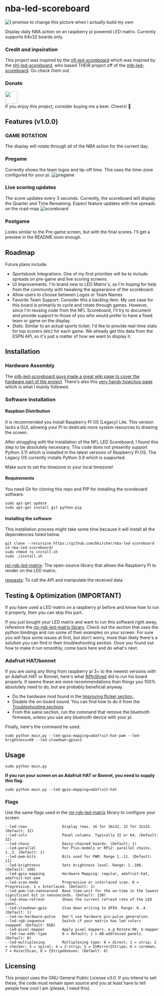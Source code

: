 # nba-led-scoreboard
![I promise to change this picture when I actually build my own](imgs/pregame_state.jpg)

Display daily NBA action on an raspberry pi powered LED matrix. Currently supports 64x32 boards only.

### Credit and inpsiration
This project was inspired by the [nfl-led-scoreboard](https://github.com/mikemountain/nfl-led-scoreboard/) which was inspired by the [nhl-led-scoreboard](https://github.com/riffnshred/nhl-led-scoreboard), who based THEIR project off of the [mlb-led-scoreboard](https://github.com/MLB-LED-Scoreboard/mlb-led-scoreboard). Go check them out.

### Donate
<a href="https://paypal.me/kircherbrian"><img src="https://github.com/andreostrovsky/donate-with-paypal/blob/master/dark.svg" height="40"></a>  
If you enjoy this project, consider buying me a beer. Cheers! :beers: 

## Features (v1.0.0)

### GAME ROTATION
The display will rotate through all of the NBA action for the current day. 

### Pregame
Currently shows the team logos and tip-off time. This uses the time-zone configured for your pi. ![pregame](imgs/pregame_two.jpg)

### Live scoring updates 
The score updates every 3 seconds. Currently, the scoreboard will display the Quarter and Time Remaining. Expect feature updates with live spreads on the road-map ![scoreboard](imgs/livegame_state.jpg)

### Postgame
Looks similar to the Pre-game screen, but with the final scores. I'll get a preview in the README soon enough.

## Roadmap

Future plans include:
* Sportsbook Integrations. One of my first priorities will be to include spreads on pre-game and live scoring screens. 
* UI Improvements. I'm brand new to LED Matrix's, so I'm hoping for help from the community with tweaking the appearance of the scoreboard.
* Allow users to choose between Logos or Team Names
* Favorite Team Support: Consider this a backlog item. My use case for this board is primarily to cycle and rotate through games. However, since I'm reusing code from the NFL Scoreboard, I'll try to document and provide support to those of you who would prefer to have a fixed team or game on the display. 
* Stats: Similar to an actual sports ticker, I'd like to provide real-time stats for top scorers (etc) for each game. We already get this data from the ESPN API, so it's just a matter of how we want to display it. 

## Installation
### Hardware Assembly
The [mlb-led-scoreboard guys made a great wiki page to cover the hardware part of the project](https://github.com/MLB-LED-Scoreboard/mlb-led-scoreboard/wiki). There's also this [very handy howchoo page](https://howchoo.com/g/otvjnwy4mji/diy-raspberry-pi-nhl-scoreboard-led-panel) which is what I mainly followed.

### Software Installation
#### Raspbian Distribution
It is recommended you install Raspberry PI OS (Legacy) Lite. This version lacks a GUI, allowing your Pi to dedicate more system resources to drawing the screen.

After struggling with the installation of the NFL LED Scoreboard, I found this step to be absolutely necessary. This code does not presently support Python 3.11 which is installed in the latest versions of Raspberry Pi OS. The Legacy OS currently installs Python 3.9 which is supported. 

Make sure to set the timezone to your local timezone!

#### Requirements
You need Git for cloning this repo and PIP for installing the scoreboard software.
```
sudo apt-get update
sudo apt-get install git python-pip
```

#### Installing the software
This installation process might take some time because it will install all the dependencies listed below.

```
git clone --recursive https://github.com/bkircher/nba-led-scoreboard
cd nba-led-scoreboard/
sudo chmod +x install.sh
sudo ./install.sh
```
[rpi-rgb-led-matrix](https://github.com/hzeller/rpi-rgb-led-matrix/tree/master/bindings/python#building): The open-source library that allows the Raspberry Pi to render on the LED matrix.

[requests](https://requests.kennethreitz.org/en/master/): To call the API and manipulate the received data.

## Testing & Optimization (IMPORTANT)
If you have used a LED matrix on a raspberry pi before and know how to run it properly, then you can skip this part. 

If you just bought your LED matrix and want to run this software right away, reference the [rpi-rgb-led-matrix library](https://github.com/hzeller/rpi-rgb-led-matrix/). Check out the section that uses the python bindings and run some of their examples on your screen. For sure you will face some issues at first, but don't worry, more than likely there's a solution you can find in their troubleshooting section.
Once you found out how to make it run smoothly, come back here and do what's next.

### Adafruit HAT/bonnet
If you are using any thing from raspberry pi 3+ to the newest versions with an Adafruit HAT or Bonnet, here's what [RiffnShred](https://github.com/riffnshred) did to run his board properly. It seems these are more recommendations than things you 100% absolutely need to do, but are probably beneficial anyway.

* Do the hardware mod found in the [Improving flicker section ](https://github.com/hzeller/rpi-rgb-led-matrix#improving-flicker).
* Disable the on-board sound. You can find how to do it from the [Troubleshooting sections](https://github.com/hzeller/rpi-rgb-led-matrix#troubleshooting)
* From the same section, run the command that remove the bluetooth firmware, unless you use any bluetooth device with your pi.

Finally, here's the command he used.
```
sudo python main.py --led-gpio-mapping=adafruit-hat-pwm --led-brightness=60 --led-slowdown-gpio=3
```

## Usage

```
sudo python main.py 
```
**If you run your screen on an Adafruit HAT or Bonnet, you need to supply this flag.**
```
sudo python main.py --led-gpio-mapping=adafruit-hat
```

### Flags
Use the same flags used in the [rpi-rgb-led-matrix](https://github.com/hzeller/rpi-rgb-led-matrix/) library to configure your screen.
```
--led-rows                Display rows. 16 for 16x32, 32 for 32x32. (Default: 32)
--led-cols                Panel columns. Typically 32 or 64. (Default: 32)
--led-chain               Daisy-chained boards. (Default: 1)
--led-parallel            For Plus-models or RPi2: parallel chains. 1..3. (Default: 1)
--led-pwm-bits            Bits used for PWM. Range 1..11. (Default: 11)
--led-brightness          Sets brightness level. Range: 1..100. (Default: 100)
--led-gpio-mapping        Hardware Mapping: regular, adafruit-hat, adafruit-hat-pwm
--led-scan-mode           Progressive or interlaced scan. 0 = Progressive, 1 = Interlaced. (Default: 1)
--led-pwm-lsb-nanosecond  Base time-unit for the on-time in the lowest significant bit in nanoseconds. (Default: 130)
--led-show-refresh        Shows the current refresh rate of the LED panel.
--led-slowdown-gpio       Slow down writing to GPIO. Range: 0..4. (Default: 1)
--led-no-hardware-pulse   Don't use hardware pin-pulse generation.
--led-rgb-sequence        Switch if your matrix has led colors swapped. (Default: RGB)
--led-pixel-mapper        Apply pixel mappers. e.g Rotate:90, U-mapper
--led-row-addr-type       0 = default; 1 = AB-addressed panels. (Default: 0)
--led-multiplexing        Multiplexing type: 0 = direct; 1 = strip; 2 = checker; 3 = spiral; 4 = Z-strip; 5 = ZnMirrorZStripe; 6 = coreman; 7 = Kaler2Scan; 8 = ZStripeUneven. (Default: 0)
```

## Licensing
This project uses the GNU General Public License v3.0. If you intend to sell these, the code must remain open source and you at least have to tell people how cool I am (please, I need this).
